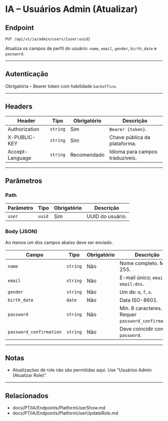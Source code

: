 # IA – Usuários Admin (Atualizar)

## Endpoint

`PUT /api/v1/ia/admin/users/{user:uuid}`

Atualiza os campos de perfil do usuário: `name`, `email`, `gender`, `birth_date` e `password`.

---

## Autenticação

Obrigatória – Bearer token com habilidade `backoffice`.

---

## Headers

| Header | Tipo | Obrigatório | Descrição |
| ------ | ---- | ----------- | --------- |
| Authorization | `string` | Sim | `Bearer {token}`. |
| X-PUBLIC-KEY | `string` | Sim | Chave pública da plataforma. |
| Accept-Language | `string` | Recomendado | Idioma para campos traduzíveis. |

---

## Parâmetros

### Path

| Parâmetro | Tipo | Obrigatório | Descrição |
| --------- | ---- | ----------- | --------- |
| `user` | `uuid` | Sim | UUID do usuário. |

### Body (JSON)

Ao menos um dos campos abaixo deve ser enviado.

| Campo | Tipo | Obrigatório | Descrição |
| ----- | ---- | ----------- | --------- |
| `name` | `string` | Não | Nome completo. Máx. 255. |
| `email` | `string` | Não | E-mail único; `email` e `email:dns`. |
| `gender` | `string` | Não | Um de: `m`, `f`, `o`. |
| `birth_date` | `date` | Não | Data ISO-8601. |
| `password` | `string` | Não | Mín. 8 caracteres. Requer `password_confirmation`. |
| `password_confirmation` | `string` | Não | Deve coincidir com `password`. |

---

## Notas

- Atualizações de role não são permitidas aqui. Use “Usuários Admin (Atualizar Role)”.

---

## Relacionados

- docs/PT/IA/Endpoints/PlatformUserShow.md
- docs/PT/IA/Endpoints/PlatformUserUpdateRole.md
